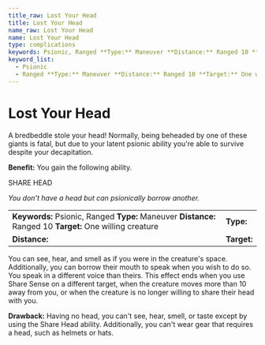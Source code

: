 ```yaml
---
title_raw: Lost Your Head
title: Lost Your Head
name_raw: Lost Your Head
name: Lost Your Head
type: complications
keywords: Psionic, Ranged **Type:** Maneuver **Distance:** Ranged 10 **Target:** One willing creature
keyword_list:
  - Psionic
  - Ranged **Type:** Maneuver **Distance:** Ranged 10 **Target:** One willing creature
---
```


# Lost Your Head

A bredbeddle stole your head! Normally, being beheaded by one of these giants is fatal, but due to your latent psionic ability you're able to survive despite your decapitation.

**Benefit:** You gain the following ability.

SHARE HEAD

*You don't have a head but can psionically borrow another.*

|                                                                                                           |             |
| :-------------------------------------------------------------------------------------------------------- | :---------- |
| **Keywords:** Psionic, Ranged **Type:** Maneuver **Distance:** Ranged 10 **Target:** One willing creature | **Type:**   |
| **Distance:**                                                                                             | **Target:** |

You can see, hear, and smell as if you were in the creature's space. Additionally, you can borrow their mouth to speak when you wish to do so. You speak in a different voice than theirs. This effect ends when you use Share Sense on a different target, when the creature moves more than 10 away from you, or when the creature is no longer willing to share their head with you.

**Drawback:** Having no head, you can't see, hear, smell, or taste except by using the Share Head ability. Additionally, you can't wear gear that requires a head, such as helmets or hats.
